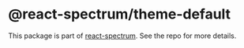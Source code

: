 # @react-spectrum/theme-default

This package is part of [react-spectrum](https://github.com/watheia/rsp-kit). See the repo for more details.
